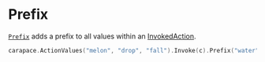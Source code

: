# Prefix

[`Prefix`](https://pkg.go.dev/github.com/rsteube/carapace#InvokedAction.Prefix) adds a prefix to all values within an [InvokedAction](../invokedAction.md).

```go
carapace.ActionValues("melon", "drop", "fall").Invoke(c).Prefix("water").ToA()
```
